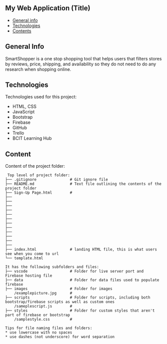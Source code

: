 ## My Web Application (Title)

* [General info](#general-info)
* [Technologies](#technologies)
* [Contents](#content)

## General Info
SmartShopper is a one stop shopping tool that helps users that filters stores by reviews, price, shipping, and availability so they do not need to do any research when shopping online.
	
## Technologies
Technologies used for this project:
* HTML, CSS
* JavaScript
* Bootstrap 
* Firebase
* GitHub
* Trello
* BCIT Learning Hub
	
## Content
Content of the project folder:

```
 Top level of project folder: 
├── .gitignore               # Git ignore file
├── README.md                # Text file outlining the contents of the project folder
├── Sign-Up Page.html        #
├──
├──
├──
├──
├──
├──
├──
├──
├──
├──
├──
├──
├── index.html               # landing HTML file, this is what users see when you come to url
└── template.html

It has the following subfolders and files:
├── vscode                   # Folder for live server port and Firebase hosting file
├── data                     # Folder for data files used to populate firebase
├── images                   # Folder for images
    /examplepicture.jpg      #
├── scripts                  # Folder for scripts, including both bootstrap/firebase scripts as well as custom ones
    /sameplescript.js        #
├── styles                   # Folder for custom styles that aren't part of firebase or bootstrap
    /samplestyle.css         #

Tips for file naming files and folders:
* use lowercase with no spaces
* use dashes (not underscore) for word separation

